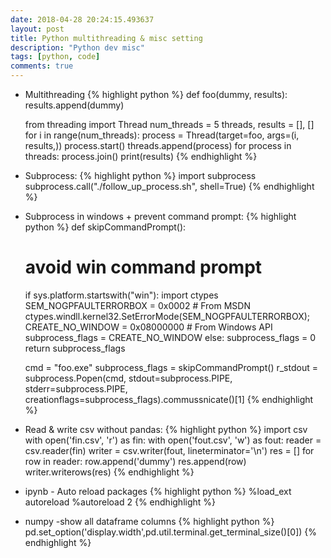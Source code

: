 ```yaml
---
date: 2018-04-28 20:24:15.493637
layout: post
title: Python multithreading & misc setting
description: "Python dev misc"
tags: [python, code]
comments: true
---
```


* Multithreading
  {% highlight python %}
   def foo(dummy, results):
      results.append(dummy)

   from threading import Thread
   num_threads = 5
   threads, results = [], []
   for i in range(num_threads):
       process = Thread(target=foo, args=(i, results,))
       process.start()
       threads.append(process)
   for process in threads:
      process.join()
   print(results)
   {% endhighlight %}
<!--excerpt-->
* Subprocess:
  {% highlight python %}
  import subprocess
  subprocess.call("./follow_up_process.sh", shell=True)
   {% endhighlight %}
* Subprocess in windows + prevent command prompt:
  {% highlight python %}
  def skipCommandPrompt():
    # avoid win command prompt
    if sys.platform.startswith("win"):
        import ctypes
        SEM_NOGPFAULTERRORBOX = 0x0002 # From MSDN
        ctypes.windll.kernel32.SetErrorMode(SEM_NOGPFAULTERRORBOX);
        CREATE_NO_WINDOW = 0x08000000    # From Windows API
        subprocess_flags = CREATE_NO_WINDOW
    else:
        subprocess_flags = 0
    return subprocess_flags

    cmd = "foo.exe"
       subprocess_flags = skipCommandPrompt()
       r_stdout = subprocess.Popen(cmd,
                       stdout=subprocess.PIPE,
                       stderr=subprocess.PIPE,
                       creationflags=subprocess_flags).commussnicate()[1]
    {% endhighlight %}
* Read & write csv without pandas:
  {% highlight python %}
  import csv
  with open('fin.csv', 'r') as fin:
    with open('fout.csv', 'w') as fout:
        reader = csv.reader(fin)
        writer = csv.writer(fout, lineterminator='\n')
        res = []
        for row in reader:
          row.append('dummy')
          res.append(row)
     writer.writerows(res)
  {% endhighlight %}
* ipynb - Auto reload packages
  {% highlight python %}
    %load_ext autoreload
    %autoreload 2
  {% endhighlight %}

* numpy -show all dataframe columns
   {% highlight python %}
   pd.set_option('display.width',pd.util.terminal.get_terminal_size()[0])
   {% endhighlight %}
